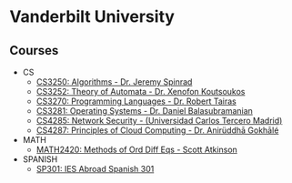 # Vanderbilt University

## Courses
- CS
    - [CS3250: Algorithms - Dr. Jeremy Spinrad](./cs3250)
    - [CS3252: Theory of Automata - Dr. Xenofon Koutsoukos](./cs3252)
    - [CS3270: Programming Languages - Dr. Robert Tairas](./cs3270)
    - [CS3281: Operating Systems - Dr. Daniel Balasubramanian](./cs3281)
    - [CS4285: Network Security - (Universidad Carlos Tercero Madrid)](./cs4287)    
    - [CS4287: Principles of Cloud Computing - Dr. Anirüddhā Gokhālé](./cs4287)
- MATH
    - [MATH2420: Methods of Ord Diff Eqs - Scott Atkinson](./math2420)
- SPANISH
    - [SP301: IES Abroad Spanish 301](./sp301)
